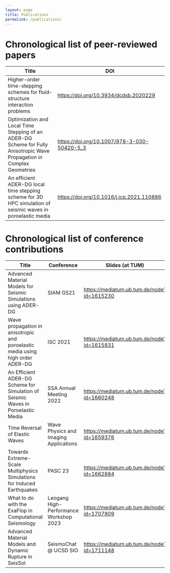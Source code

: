 ```yaml
---
layout: page
title: Publications
permalink: /publications/
---
```


# Chronological list of peer-reviewed papers

| Title                                                                                                                  | DOI
|------------------------------------------------------------------------------------------------------------------------|--------------------------------------------
| Higher-order time-stepping schemes for fluid-structure interaction problems                                            | <https://doi.org/10.3934/dcdsb.2020229>
| Optimization and Local Time Stepping of an ADER-DG Scheme for Fully Anisotropic Wave Propagation in Complex Geometries | <https://doi.org/10.1007/978-3-030-50420-5_3>
| An efficient ADER-DG local time stepping scheme for 3D HPC simulation of seismic waves in poroelastic media            | <https://doi.org/10.1016/j.jcp.2021.110886>

# Chronological list of conference contributions

| Title                                                                                                                  | Conference                             | Slides (at TUM)
|------------------------------------------------------------------------------------------------------------------------|----------------------------------------|-------------------------------------------
| Advanced Material Models for Seismic Simulations using ADER-DG                                                         | SIAM GS21                              | <https://mediatum.ub.tum.de/node?id=1615230>
| Wave propagation in anisotropic and poroelastic media using high order ADER-DG                                         | ISC 2021                               | <https://mediatum.ub.tum.de/node?id=1615831>
| An Efficient ADER-DG Scheme for Simulation of Seismic Waves in Poroelastic Media                                       | SSA Annual Meeting 2022                | <https://mediatum.ub.tum.de/node?id=1660248>
| Time Reversal of Elastic Waves                                                                                         | Wave Physics and Imaging Applications  | <https://mediatum.ub.tum.de/node?id=1659376>
| Towards Extreme-Scale Multiphysics Simulations for Induced Earthquakes                                                 | PASC 23                                | <https://mediatum.ub.tum.de/node?id=1662884>
| What to do with the ExaFlop in Computational Seismology                                                                | Leogang High-Performance Workshop 2023 | <https://mediatum.ub.tum.de/node?id=1707809>
| Advanced Material Models and Dynamic Rupture in SeisSol                                                                | SeismoChat @ UCSD SIO                  | <https://mediatum.ub.tum.de/node?id=1711148>
